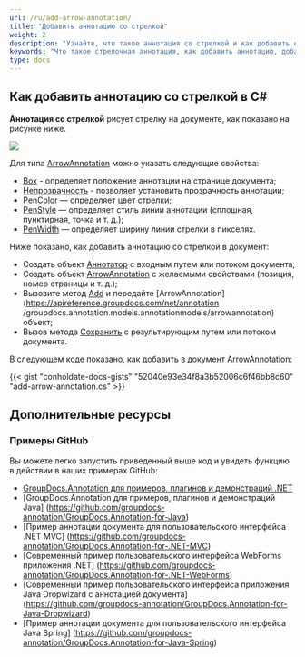 ```yaml
---
url: /ru/add-arrow-annotation/
title: "Добавить аннотацию со стрелкой"
weight: 2
description: "Узнайте, что такое аннотация со стрелкой и как добавить ее в документ программным путем с помощью API GroupDocs.Annotation, который является частью Conholdate.Total для .NET."
keywords: "Что такое стрелочная аннотация, как добавить аннотацию, добавить аннотацию области"
type: docs
---
```


## Как добавить аннотацию со стрелкой в C#

**Аннотация со стрелкой** рисует стрелку на документе, как показано на рисунке ниже.

![](annotation/net/images/add-arrow-annotation.png)

Для типа [ArrowAnnotation](https://apireference.groupdocs.com/net/annotation/groupdocs.annotation.models.annotationmodels/arrowannotation) можно указать следующие свойства:

* [Box](https://apireference.groupdocs.com/annotation/net/groupdocs.annotation.models.annotationmodels/areaannotation/properties/box) - определяет положение аннотации на странице документа;
* [Непрозрачность](https://apireference.groupdocs.com/annotation/net/groupdocs.annotation.models.annotationmodels/areaannotation/properties/opacity) - позволяет установить прозрачность аннотации;
* [PenColor](https://apireference.groupdocs.com/annotation/net/groupdocs.annotation.models.annotationmodels/areaannotation/properties/pencolor) — определяет цвет стрелки;
* [PenStyle](https://apireference.groupdocs.com/annotation/net/groupdocs.annotation.models.annotationmodels/areaannotation/properties/penstyle) — определяет стиль линии аннотации (сплошная, пунктирная, точка и т. д.);
* [PenWidth](https://apireference.groupdocs.com/annotation/net/groupdocs.annotation.models.annotationmodels/areaannotation/properties/penwidth) — определяет ширину линии стрелки в пикселях.

Ниже показано, как добавить аннотацию со стрелкой в документ:

* Создать объект [Аннотатор](https://apireference.groupdocs.com/net/annotation/groupdocs.annotation/annotator) с входным путем или потоком документа;
* Создать объект [ArrowAnnotation](https://apireference.groupdocs.com/net/annotation/groupdocs.annotation.models.annotationmodels/arrowannotation) с желаемыми свойствами (позиция, номер страницы и т. д.);
* Вызовите метод [Add](https://apireference.groupdocs.com/net/annotation/groupdocs.annotation/annotator/methods/add) и передайте [ArrowAnnotation](https://apireference.groupdocs.com/net/annotation /groupdocs.annotation.models.annotationmodels/arrowannotation) объект;
* Вызов метода [Сохранить](https://apireference.groupdocs.com/net/annotation/groupdocs.annotation/annotator/methods/save/index) с результирующим путем или потоком документа.

В следующем коде показано, как добавить в документ [ArrowAnnotation](https://apireference.groupdocs.com/net/annotation/groupdocs.annotation.models.annotationmodels/arrowannotation):

{{< gist "conholdate-docs-gists" "52040e93e34f8a3b52006c6f46bb8c60" "add-arrow-annotation.cs" >}}

## Дополнительные ресурсы
### Примеры GitHub
Вы можете легко запустить приведенный выше код и увидеть функцию в действии в наших примерах GitHub:

* [GroupDocs.Annotation для примеров, плагинов и демонстраций .NET](https://github.com/groupdocs-annotation/GroupDocs.Annotation-for-.NET)
* [GroupDocs.Annotation для примеров, плагинов и демонстраций Java] (https://github.com/groupdocs-annotation/GroupDocs.Annotation-for-Java)
* [Пример аннотации документа для пользовательского интерфейса .NET MVC] (https://github.com/groupdocs-annotation/GroupDocs.Annotation-for-.NET-MVC)
* [Современный пример пользовательского интерфейса WebForms приложения .NET] (https://github.com/groupdocs-annotation/GroupDocs.Annotation-for-.NET-WebForms)
* [Современный пример пользовательского интерфейса приложения Java Dropwizard с аннотацией документа] (https://github.com/groupdocs-annotation/GroupDocs.Annotation-for-Java-Dropwizard)
* [Пример аннотации документа для пользовательского интерфейса Java Spring] (https://github.com/groupdocs-annotation/GroupDocs.Annotation-for-Java-Spring)
    




